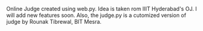 Online Judge created using web.py.
Idea is taken rom IIIT Hyderabad's OJ. I will add new features soon. Also, the judge.py is a cutomized version of judge by Rounak Tibrewal, BIT Mesra.